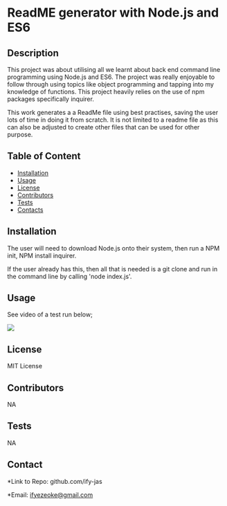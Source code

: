# ReadME generator with Node.js and ES6

  ## Description
  This project was about utilising all we learnt about back end command line programming using Node.js and ES6. The project was really enjoyable to follow through using topics like object programming and tapping into my knowledge of functions. This project heavily relies on the use of npm packages specifically inquirer.

  This work generates a a ReadMe file using best practises, saving the user lots of time in doing it from scratch. It is not limited to a readme file as this can also be adjusted to create other files that can be used for other purpose.

  ## Table of Content
  * [Installation](#Installation)
  * [Usage](#Usage)
  * [License](#License)
  * [Contributors](#Contributors)
  * [Tests](#Tests)
  * [Contacts](#Contacts)
  
  

  
  ## Installation
  The user will need to download Node.js onto their system, then run a NPM init, NPM install inquirer.

  If the user already has this, then all that is needed is a git clone and run in the command line by calling 'node index.js'.

  
  ## Usage
  See video of a test run below;

  <img src='../assets/readMeGenerator.webm'>


  


  
  ## License
  MIT License

  
  ## Contributors
  NA

  
  ## Tests
  NA

  
  ## Contact
  *Link to Repo: github.com/ify-jas

  *Email: ifyezeoke@gmail.com